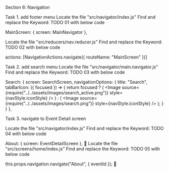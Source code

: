 Section 6: Navigation

Task 1. add footer menu
Locate the file "src/navigator/index.js"
Find and replace the Keyword: TODO 01 with below code

MainScreen: { screen: MainNavigator },

Locate the file "src/reducers/nav.reducer.js"
Find and replace the Keyword: TODO 02 with below code

actions: [NavigationActions.navigate({ routeName: "MainScreen" })]

Task 2. add search menu
Locate the file "src/navigator/main.navigator.js"
Find and replace the Keyword: TODO 03 with below code

Search: {
  screen: SearchScreen,
  navigationOptions: {
    title: "Search",
    tabBarIcon: ({ focused }) => {
      return focused ? (
        <Image
          source={require("../../assets/images/search_active.png")}
          style={navStyle.iconStyle}
        />
      ) : (
        <Image
          source={require("../../assets/images/search.png")}
          style={navStyle.iconStyle}
        />
      );
    }
  }
},


Task 3. navigate to Event Detail screen

Locate the file "src/navigator/index.js"
Find and replace the Keyword: TODO 04 with below code

About: { screen: EventDetailScreen },

Locate the file "src/screens/home/index.js"
Find and replace the Keyword: TODO 05 with below code

this.props.navigation.navigate("About", { eventId });


